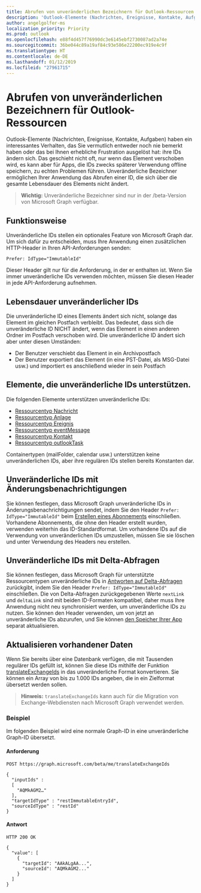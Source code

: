 ```yaml
---
title: Abrufen von unveränderlichen Bezeichnern für Outlook-Ressourcen
description: 'Outlook-Elemente (Nachrichten, Ereignisse, Kontakte, Aufgaben) haben ein interessantes Verhalten, das Sie vermutlich entweder noch nie bemerkt haben oder das bei Ihnen erhebliche Frustration ausgelöst hat: ihre IDs ändern sich. Das geschieht nicht oft, nur wenn das Element verschoben wird, es kann aber für Apps, die IDs zwecks späterer Verwendung offline speichern, zu echten Problemen führen. Unveränderliche Bezeichner ermöglichen Ihrer Anwendung das Abrufen einer ID, die sich über die gesamte Lebensdauer des Elements nicht ändert.'
author: angelgolfer-ms
localization_priority: Priority
ms.prod: outlook
ms.openlocfilehash: e88f4d457f76990dc3e6145ebf2730087ad2a74e
ms.sourcegitcommit: 36be044c89a19af84c93e586e22200ec919e4c9f
ms.translationtype: HT
ms.contentlocale: de-DE
ms.lasthandoff: 01/12/2019
ms.locfileid: "27961715"
---
```

# <a name="get-immutable-identifiers-for-outlook-resources"></a>Abrufen von unveränderlichen Bezeichnern für Outlook-Ressourcen

Outlook-Elemente (Nachrichten, Ereignisse, Kontakte, Aufgaben) haben ein interessantes Verhalten, das Sie vermutlich entweder noch nie bemerkt haben oder das bei Ihnen erhebliche Frustration ausgelöst hat: ihre IDs ändern sich. Das geschieht nicht oft, nur wenn das Element verschoben wird, es kann aber für Apps, die IDs zwecks späterer Verwendung offline speichern, zu echten Problemen führen. Unveränderliche Bezeichner ermöglichen Ihrer Anwendung das Abrufen einer ID, die sich über die gesamte Lebensdauer des Elements nicht ändert.

> **Wichtig:** Unveränderliche Bezeichner sind nur in der /beta-Version von Microsoft Graph verfügbar.

## <a name="how-it-works"></a>Funktionsweise

Unveränderliche IDs stellen ein optionales Feature von Microsoft Graph dar. Um sich dafür zu entscheiden, muss Ihre Anwendung einen zusätzlichen HTTP-Header in Ihren API-Anforderungen senden:

```http
Prefer: IdType="ImmutableId"
```

Dieser Header gilt nur für die Anforderung, in der er enthalten ist. Wenn Sie immer unveränderliche IDs verwenden möchten, müssen Sie diesen Header in jede API-Anforderung aufnehmen.

## <a name="lifetime-of-immutable-ids"></a>Lebensdauer unveränderlicher IDs

Die unveränderliche ID eines Elements ändert sich nicht, solange das Element im gleichen Postfach verbleibt. Das bedeutet, dass sich die unveränderliche ID NICHT ändert, wenn das Element in einen anderen Ordner im Postfach verschoben wird. Die unveränderliche ID ändert sich aber unter diesen Umständen:

- Der Benutzer verschiebt das Element in ein Archivpostfach
- Der Benutzer exportiert das Element (in eine PST-Datei, als MSG-Datei usw.) und importiert es anschließend wieder in sein Postfach

## <a name="items-that-support-immutable-id"></a>Elemente, die unveränderliche IDs unterstützen.

Die folgenden Elemente unterstützen unveränderliche IDs:

- [Ressourcentyp Nachricht](/graph/api/resources/message?view=graph-rest-beta)
- [Ressourcentyp Anlage](/graph/api/resources/attachment?view=graph-rest-beta)
- [Ressourcentyp Ereignis](/graph/api/resources/event?view=graph-rest-beta)
- [Ressourcentyp eventMessage](/graph/api/resources/eventmessage?view=graph-rest-beta)
- [Ressourcentyp Kontakt](/graph/api/resources/contact?view=graph-rest-beta)
- [Ressourcentyp outlookTask](/graph/api/resources/outlooktask?view=graph-rest-beta)

Containertypen (mailFolder, calendar usw.) unterstützen keine unveränderlichen IDs, aber ihre regulären IDs stellen bereits Konstanten dar.

## <a name="immutable-id-with-change-notifications"></a>Unveränderliche IDs mit Änderungsbenachrichtigungen

Sie können festlegen, dass Microsoft Graph unveränderliche IDs in Änderungsbenachrichtigungen sendet, indem Sie den Header `Prefer: IdType="ImmutableId"` beim [Erstellen eines Abonnements](/graph/api/subscription-post-subscriptions?view=graph-rest-beta) einschließen. Vorhandene Abonnements, die ohne den Header erstellt wurden, verwenden weiterhin das ID-Standardformat. Um vorhandene IDs auf die Verwendung von unveränderlichen IDs umzustellen, müssen Sie sie löschen und unter Verwendung des Headers neu erstellen.

## <a name="immutable-id-with-delta-query"></a>Unveränderliche IDs mit Delta-Abfragen

Sie können festlegen, dass Microsoft Graph für unterstützte Ressourcentypen unveränderliche IDs in [Antworten auf Delta-Abfragen](delta-query-overview.md) zurückgibt, indem Sie den Header `Prefer: IdType="ImmutableId"` einschließen. Die von Delta-Abfragen zurückgegebenen Werte `nextLink` und `deltaLink` sind mit beiden ID-Formaten kompatibel, daher muss Ihre Anwendung nicht neu synchronisiert werden, um unveränderliche IDs zu nutzen. Sie können den Header verwenden, um von jetzt an unveränderliche IDs abzurufen, und Sie können [den Speicher Ihrer App](#updating-existing-data) separat aktualisieren.

## <a name="updating-existing-data"></a>Aktualisieren vorhandener Daten

Wenn Sie bereits über eine Datenbank verfügen, die mit Tausenden regulärer IDs gefüllt ist, können Sie diese IDs mithilfe der Funktion [translateExchangeIds](/graph/api/user-translateexchangeids?view=graph-rest-beta) in das unveränderliche Format konvertieren. Sie können ein Array von bis zu 1.000 IDs angeben, die in ein Zielformat übersetzt werden sollen.

> **Hinweis:** `translateExchangeIds` kann auch für die Migration von Exchange-Webdiensten nach Microsoft Graph verwendet werden.

### <a name="example"></a>Beispiel

Im folgenden Beispiel wird eine normale Graph-ID in eine unveränderliche Graph-ID übersetzt.

#### <a name="request"></a>Anforderung

```http
POST https://graph.microsoft.com/beta/me/translateExchangeIds

{
  "inputIds" :
  [
    "AQMkAGM2…"
  ],
  "targetIdType" : "restImmutableEntryId",
  "sourceIdType" : "restId"
}
```

#### <a name="response"></a>Antwort

```http
HTTP 200 OK

{
  "value": [
    {
      "targetId": "AAkALgAA...",
      "sourceId": "AQMkAGM2..."
    }
  ]
}
```
